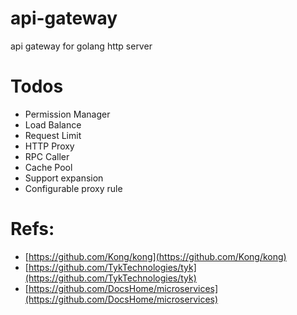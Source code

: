 # api-gateway
api gateway for golang http server

# Todos

* Permission Manager
* Load Balance
* Request Limit
* HTTP Proxy
* RPC Caller
* Cache Pool
* Support expansion
* Configurable proxy rule

# Refs:

* [https://github.com/Kong/kong](https://github.com/Kong/kong)
* [https://github.com/TykTechnologies/tyk](https://github.com/TykTechnologies/tyk)
* [https://github.com/DocsHome/microservices](https://github.com/DocsHome/microservices)
